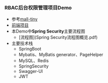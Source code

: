 ### RBAC后台权限管理项目Demo

- 参考[mall-tiny](https://github.com/macrozheng/mall-tiny)
- [前端项目](https://github.com/macrozheng/mall-admin-web)
- 本Demo中**Spring Security**主要流程图
  - [流程图](Spring Security流程图概览.pdf)
- 主要技术栈
  - SpringBoot
  - Mybatis、MyBatis generator、PageHelper
  - MySQL、Redis
  - SpringSecurity
  - Swagger-UI
  - JWT
